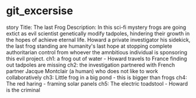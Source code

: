 # git_excersise
story
Title: The last Frog
Description: In this sci-fi mystery frogs are going extict as evil scientist genetically modify tadpoles, hindering their growth in the hopes of achieve eternal life. Howard a private investigator his sidekick, the last frog standing are humanity's last hope at stopping complete authoritarian control from whoever the amnbitious individual is sponsoring this evil project. 
ch1: a frog out of water - Howard travels to France finding out tadpoles are missing
ch2: the investigation partnered with French partner Jacque Montclair (a human) who does not like to work collaboratively
ch3: Little frog in a big pond - this is bigger than frogs
ch4: The red haring - framing solar panels
ch5: The electric toadstool - Howard is the criminal